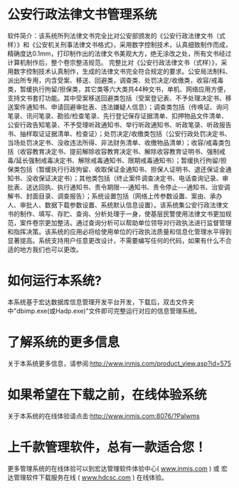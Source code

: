 # 公安行政法律文书管理系统

软件简介：该系统所列法律文书完全比对公安部颁发的《公安行政法律文书（式样）》和《公安机关刑事法律文书格式》，采用数字控制技术，认真细致制作而成，精确度达0.1mm，打印制作出的法律文书美观大方，绝无涂改之处，所有文书经过计算机制作后，整个卷宗整洁规范。
完整比对《公安行政法律文书（式样）》，采用数字控制技术认真制作，生成的法律文书完全符合规定的要求。公安局法制科、派出所专用，内含受案、移送、回避类，调查类、处罚决定/收缴类，收容/戒毒类，暂缓执行拘留/担保类，其它类等六大类共44种文书，单机、网络应用方便，支持文书套打功能。其中受案移送回避类包括（受案登记表、不予处理决定书、移送案件通知书、申请回避审批表、违法嫌疑人信息）；调查类包括（传唤证、询问笔录、讯问笔录、勘验/检查笔录、先行登记保存证据清单、扣押物品文件清单、公安行政告知笔录、不予受理听政通知书、举行听政通知书、听政笔录、听政报告书、抽样取证证据清单、检查证）；处罚决定/收缴类包括（公安行政处罚决定书、当场处罚决定书、没收违法所得、非法财务清单、收缴物品清单）；收容/戒毒类包括（收容教育决定书、提前解除收容教育决定书、解除收容教育证明书、强制戒毒/延长强制戒毒决定书、解除戒毒通知书、限期戒毒通知书）；暂缓执行拘留/担保类包括（暂缓执行行政拘留、收取保证金通知书、担保人证明书、退还保证金通知书、没收保证决定书）；其他类包括（终止案件调查决定书、电话查询记录、审批表、送达回执、执行通知书、责令期限---通知书、责令停止---通知书、治安调解书、封面目录、调查报告）；系统设置包括（网络上传参数设置、案由、承办人、审批人、数据下载参数设置、系统默认信息设置）。该系统集公安行政法律文书的制作、填写、存贮、查询、分析处理于一身，使基层民警使用法律文书更加规范，案件卷宗更加整洁。通过查询分析可以帮助单位领导对行政执法进行监督管理和指挥决策。该系统的应用必将给使用单位的行政执法质量和信息化管理水平得到显著提高。系统支持用户任意更改设计，不需要编写任何的代码，如果有什么不合适的地方我们也可以更改。

# 如何运行本系统?

本系统基于宏达数据库信息管理开发平台开发，下载后，双击文件夹中"dbimp.exe(或Hadp.exe)"文件即可完整运行对应的信息管理系统。

# 了解系统的更多信息

关于本系统更多信息，请参阅:http://www.inmis.com/product_view.asp?id=575

# 如果希望在下载之前，在线体验系统

关于本系统的在线体验请点击:http://www.inmis.com:8076/?Palwms

# 上千款管理软件，总有一款适合您！

更多管理系统的在线体验可以到宏达管理软件体验中心( www.inmis.com ) 或 宏达管理软件下载服务在线 ( www.hdcsc.com ) 在线体验。



